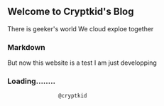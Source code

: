 ## Welcome to Cryptkid's Blog

There is geeker's world
We cloud exploe together

### Markdown
But now this website is a test 
I am just developping 


### Loading........
                    @cryptkid
